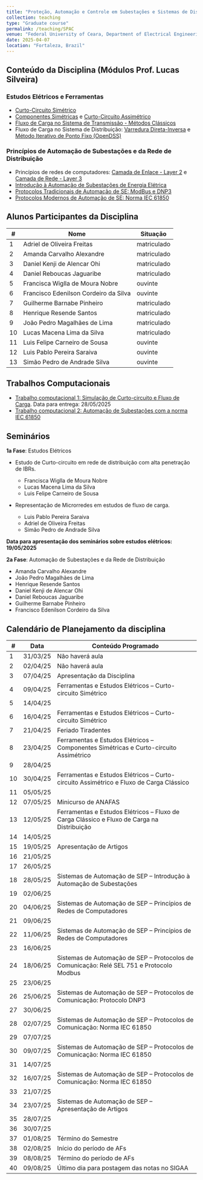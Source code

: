 ```yaml
---
title: "Proteção, Automação e Controle em Subestações e Sistemas de Distribuição Inteligentes"
collection: teaching
type: "Graduate course"
permalink: /teaching/SPAC
venue: "Federal University of Ceara, Department of Electrical Engineering"
date: 2025-04-07
location: "Fortaleza, Brazil"
---
```


## Conteúdo da Disciplina (Módulos Prof. Lucas Silveira)

### Estudos Elétricos e Ferramentas

- [Curto-Circuito Simétrico](https://github.com/lucassm/asp-ufc/blob/main/slides/04-symmetrical-faults.pdf)
- [Componentes Simétricas](https://github.com/lucassm/asp-ufc/blob/main/slides/05-symmetrical-components.pdf) e [Curto-Circuito Assimétrico](https://github.com/lucassm/asp-ufc/blob/main/slides/06-unsymetrical-faults.pdf)
- [Fluxo de Carga no Sistema de Transmissão - Métodos Clássicos](https://github.com/lucassm/asp-ufc/blob/main/slides/07-power-flow.pdf)
- Fluxo de Carga no Sistema de Distribuição: [Varredura Direta-Inversa](https://github.com/lucassm/dist-ufc/blob/master/slides/08-distribution-feeder-analysis.pdf) e [Método Iterativo de Ponto Fixo (OpenDSS)](https://github.com/lucassm/dist-ufc/blob/master/slides/12-OpenDSS-Power-Flow.pdf)

### Princípios de Automação de Subestações e da Rede de Distribuição

- Princípios de redes de computadores: [Camada de Enlace - Layer 2]() e [Camada de Rede - Layer 3]()
- [Introdução à Automação de Subestações de Energia Elétrica]()
- [Protocolos Tradicionais de Automação de SE: ModBus e DNP3]()
- [Protocolos Modernos de Automação de SE: Norma IEC 61850]()

## Alunos Participantes da Disciplina

| #  | Nome                                  | Situação    |
|----|---------------------------------------|-------------|
| 1  | Adriel de Oliveira Freitas            | matriculado |
| 2  | Amanda Carvalho Alexandre             | matriculado |
| 3  | Daniel Kenji de Alencar Ohi           | matriculado |
| 4  | Daniel Reboucas Jaguaribe             | matriculado |
| 5  | Francisca Wiglla de Moura Nobre       | ouvinte     |
| 6  | Francisco Edenilson Cordeiro da Silva | ouvinte     |
| 7  | Guilherme Barnabe Pinheiro            | matriculado |
| 8  | Henrique Resende Santos               | matriculado |
| 9  | João Pedro Magalhães de Lima          | matriculado |
| 10 | Lucas Macena Lima da Silva            | matriculado |
| 11 | Luis Felipe Carneiro de Sousa         | ouvinte     |
| 12 | Luis Pablo Pereira Saraiva            | ouvinte     |
| 13 | Simão Pedro de Andrade Silva          | ouvinte     |

## Trabalhos Computacionais

- [Trabalho computacional 1: Simulação de Curto-circuito e Fluxo de Carga](https://drive.google.com/file/d/1wK8ty18rXMUKBQ4oFCFB03fmG_qg6yDD/view?usp=sharing). Data para entrega: 28/05/2025
- [Trabalho computacional 2: Automação de Subestações com a norma IEC 61850]()

## Seminários

**1a Fase**: Estudos Elétricos

- Estudo de Curto-circuito em rede de distribuição com alta penetração de IBRs.
  - Francisca Wiglla de Moura Nobre
  - Lucas Macena Lima da Silva
  - Luis Felipe Carneiro de Sousa

- Representação de Microrredes em estudos de fluxo de carga.
  - Luis Pablo Pereira Saraiva
  - Adriel de Oliveira Freitas
  - Simão Pedro de Andrade Silva

**Data para apresentação dos seminários sobre estudos elétricos: 19/05/2025**

**2a Fase**: Automação de Subestações e da Rede de Distribuição

- Amanda Carvalho Alexandre
- João Pedro Magalhães de Lima
- Henrique Resende Santos
- Daniel Kenji de Alencar Ohi
- Daniel Reboucas Jaguaribe
- Guilherme Barnabe Pinheiro
- Francisco Edenilson Cordeiro da Silva

## Calendário de Planejamento da disciplina

| #  | Data     | Conteúdo Programado                                                                           |
|----|----------|-----------------------------------------------------------------------------------------------|
| 1  | 31/03/25 | Não haverá aula                                                                               |
| 2  | 02/04/25 | Não haverá aula                                                                               |
| 3  | 07/04/25 | Apresentação da Disciplina                                                                    |
| 4  | 09/04/25 | Ferramentas e Estudos Elétricos – Curto-circuito Simétrico                                    |
| 5  | 14/04/25 |                                                                                               |
| 6  | 16/04/25 | Ferramentas e Estudos Elétricos – Curto-circuito Simétrico                                    |
| 7  | 21/04/25 | Feriado Tiradentes                                                                            |
| 8  | 23/04/25 | Ferramentas e Estudos Elétricos – Componentes Simétricas e Curto-circuito Assimétrico         |
| 9  | 28/04/25 |                                                                                               |
| 10 | 30/04/25 | Ferramentas e Estudos Elétricos – Curto-circuito Assimétrico e Fluxo de Carga Clássico        |
| 11 | 05/05/25 |                                                                                               |
| 12 | 07/05/25 | Minicurso de ANAFAS                                                                           |
| 13 | 12/05/25 | Ferramentas e Estudos Elétricos – Fluxo de Carga Clássico e Fluxo de Carga na Distribuição    |
| 14 | 14/05/25 |                                                                                               |
| 15 | 19/05/25 | Apresentação de Artigos                                                                       |
| 16 | 21/05/25 |                                                                                               |
| 17 | 26/05/25 |                                                                                               |
| 18 | 28/05/25 | Sistemas de Automação de SEP – Introdução à Automação de Subestações                          |
| 19 | 02/06/25 |                                                                                               |
| 20 | 04/06/25 | Sistemas de Automação de SEP – Princípios de Redes de Computadores                            |
| 21 | 09/06/25 |                                                                                               |
| 22 | 11/06/25 | Sistemas de Automação de SEP – Princípios de Redes de Computadores                            |
| 23 | 16/06/25 |                                                                                               |
| 24 | 18/06/25 | Sistemas de Automação de SEP – Protocolos de Comunicação: Relé SEL 751 e Protocolo Modbus     |
| 25 | 23/06/25 |                                                                                               |
| 26 | 25/06/25 | Sistemas de Automação de SEP – Protocolos de Comunicação: Protocolo DNP3                      |
| 27 | 30/06/25 |                                                                                               |
| 28 | 02/07/25 | Sistemas de Automação de SEP – Protocolos de Comunicação: Norma IEC 61850                     |
| 29 | 07/07/25 |                                                                                               |
| 30 | 09/07/25 | Sistemas de Automação de SEP – Protocolos de Comunicação: Norma IEC 61850                     |
| 31 | 14/07/25 |                                                                                               |
| 32 | 16/07/25 | Sistemas de Automação de SEP – Protocolos de Comunicação: Norma IEC 61850                     |
| 33 | 21/07/25 |                                                                                               |
| 34 | 23/07/25 | Sistemas de Automação de SEP – Apresentação de Artigos                                        |
| 35 | 28/07/25 |                                                                                               |
| 36 | 30/07/25 |                                                                                               |
| 37 | 01/08/25 | Término do Semestre                                                                           |
| 38 | 02/08/25 | Início do período de AFs                                                                      |
| 39 | 08/08/25 | Término do período de AFs                                                                     |
| 40 | 09/08/25 | Último dia para postagem das notas no SIGAA                                                   |